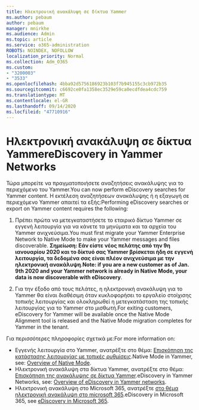 ```yaml
---
title: Ηλεκτρονική ανακάλυψη σε δίκτυα Yammer
ms.author: pebaum
author: pebaum
manager: mnirkhe
ms.audience: Admin
ms.topic: article
ms.service: o365-administration
ROBOTS: NOINDEX, NOFOLLOW
localization_priority: Normal
ms.collection: Adm_O365
ms.custom:
- "3200003"
- "3533"
ms.openlocfilehash: 4bba92d5756186923b103f7b945155c3cb972b35
ms.sourcegitcommit: c6692ce0fa1358ec3529e59ca0ecdfdea4cdc759
ms.translationtype: MT
ms.contentlocale: el-GR
ms.lasthandoff: 09/14/2020
ms.locfileid: "47710916"
---
```

# <a name="ediscovery-in-yammer-networks"></a><span data-ttu-id="e14a9-102">Ηλεκτρονική ανακάλυψη σε δίκτυα Yammer</span><span class="sxs-lookup"><span data-stu-id="e14a9-102">eDiscovery in Yammer Networks</span></span>

<span data-ttu-id="e14a9-103">Τώρα μπορείτε να πραγματοποιήσετε αναζητήσεις ανακάλυψης για το περιεχόμενο του Yammer.</span><span class="sxs-lookup"><span data-stu-id="e14a9-103">You can now perform eDiscovery searches for Yammer content.</span></span>  <span data-ttu-id="e14a9-104">Η εκτέλεση αναζητήσεων ανακάλυψης ή η εξαγωγή σε περιεχόμενο Yammer απαιτεί τα εξής:</span><span class="sxs-lookup"><span data-stu-id="e14a9-104">Performing eDiscovery searches or export on Yammer content requires the following:</span></span>

1. <span data-ttu-id="e14a9-105">Πρέπει πρώτα να μετεγκαταστήσετε το εταιρικό δίκτυο Yammer σε εγγενή λειτουργία για να κάνετε τα μηνύματα και τα αρχεία του Yammer ανιχνεύσιμα.</span><span class="sxs-lookup"><span data-stu-id="e14a9-105">You must first migrate your Yammer Enterprise Network to Native Mode to make your Yammer messages and files discoverable.</span></span> <span data-ttu-id="e14a9-106">**Σημείωση: Εάν είστε νέος πελάτης από την 9η ιανουαρίου 2020 και το δίκτυό σας Yammer βρίσκεται ήδη σε εγγενή λειτουργία, τα δεδομένα σας είναι πλέον ανιχνεύσιμα με την ηλεκτρονική ανακάλυψη**.</span><span class="sxs-lookup"><span data-stu-id="e14a9-106">**Note: if you are a new customer as of Jan. 9th 2020 and your Yammer network is already in Native Mode, your data is now discoverable with eDiscovery**.</span></span>

2. <span data-ttu-id="e14a9-107">Για την έξοδο από τους πελάτες, η ηλεκτρονική ανακάλυψη για το Yammer θα είναι διαθέσιμη όταν κυκλοφορήσει το εργαλείο στοίχισης τοπικής λειτουργίας και ολοκληρωθεί η μετεγκατάσταση της τοπικής λειτουργίας για το Yammer στο μισθωτή.</span><span class="sxs-lookup"><span data-stu-id="e14a9-107">For exiting customers, eDiscovery for Yammer will be available once the Native Mode Alignment tool is released and the Native Mode migration completes for Yammer in the tenant.</span></span>

<span data-ttu-id="e14a9-108">Για περισσότερες πληροφορίες σχετικά με:</span><span class="sxs-lookup"><span data-stu-id="e14a9-108">For more information on:</span></span>

- <span data-ttu-id="e14a9-109">Εγγενής λειτουργία στο Yammer, ανατρέξτε στο θέμα: [Επισκόπηση της κατάστασης λειτουργίας με τοπικές ρυθμίσεις](https://docs.microsoft.com/yammer/configure-your-yammer-network/overview-native-mode).</span><span class="sxs-lookup"><span data-stu-id="e14a9-109">Native Mode in Yammer, see: [Overview of Native Mode](https://docs.microsoft.com/yammer/configure-your-yammer-network/overview-native-mode).</span></span>
- <span data-ttu-id="e14a9-110">Ηλεκτρονική ανακάλυψη στα δίκτυα Yammer, ανατρέξτε στο θέμα: [Επισκόπηση της ανακάλυψης σε δίκτυα Yammer](https://docs.microsoft.com/yammer/manage-security-and-compliance/overview-of-ediscovery).</span><span class="sxs-lookup"><span data-stu-id="e14a9-110">eDiscovery in Yammer Networks, see: [Overview of eDiscovery in Yammer networks](https://docs.microsoft.com/yammer/manage-security-and-compliance/overview-of-ediscovery).</span></span>
- <span data-ttu-id="e14a9-111">Ηλεκτρονική ανακάλυψη στο Microsoft 365, ανατρέξτε [στο θέμα ηλεκτρονική ανακάλυψη στο microsoft 365](https://docs.microsoft.com/microsoft-365/compliance/ediscovery).</span><span class="sxs-lookup"><span data-stu-id="e14a9-111">eDiscovery in Microsoft  365, see [eDiscovery in Microsoft 365](https://docs.microsoft.com/microsoft-365/compliance/ediscovery).</span></span>

